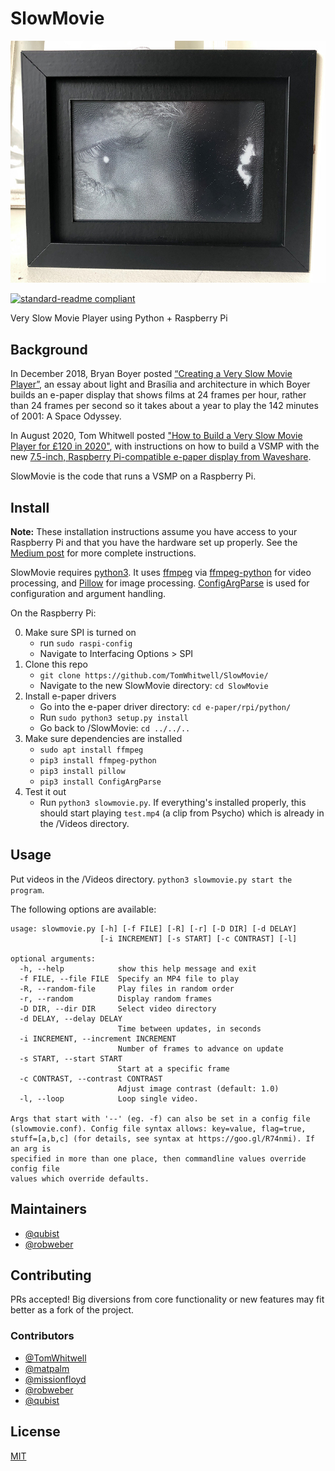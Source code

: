 # SlowMovie

![](Extras/img.jpg)

[![standard-readme compliant](https://img.shields.io/badge/readme%20style-standard-brightgreen.svg?style=flat-square)](https://github.com/RichardLitt/standard-readme)

Very Slow Movie Player using Python + Raspberry Pi

## Background

In December 2018, Bryan Boyer posted [“Creating a Very Slow Movie Player”](https://medium.com/s/story/very-slow-movie-player-499f76c48b62), an essay about light and Brasília and architecture in which Boyer builds an e-paper display that shows films at 24 frames per hour, rather than 24 frames per second so it takes about a year to play the 142 minutes of 2001: A Space Odyssey.

In August 2020, Tom Whitwell posted ["How to Build a Very Slow Movie Player for £120 in 2020"](https://debugger.medium.com/how-to-build-a-very-slow-movie-player-in-2020-c5745052e4e4), with instructions on how to build a VSMP with the new [7.5-inch, Raspberry Pi-compatible e-paper display from Waveshare](https://www.waveshare.com/product/displays/e-paper/epaper-1/7.5inch-e-paper-hat.htm).

SlowMovie is the code that runs a VSMP on a Raspberry Pi.

## Install

**Note:** These installation instructions assume you have access to your Raspberry Pi and that you have the hardware set up properly. See the [Medium post](https://debugger.medium.com/how-to-build-a-very-slow-movie-player-in-2020-c5745052e4e4) for more complete instructions.

SlowMovie requires [python3](https://www.python.org/). It uses [ffmpeg](https://ffmpeg.org/) via [ffmpeg-python](https://pypi.org/project/ffmpeg-python/) for video processing, and [Pillow](https://python-pillow.org/) for image processing. [ConfigArgParse](https://pypi.org/project/ConfigArgParse/) is used for configuration and argument handling.

On the Raspberry Pi:

0. Make sure SPI is turned on
   * run `sudo raspi-config`
   * Navigate to Interfacing Options > SPI
1. Clone this repo
   * `git clone https://github.com/TomWhitwell/SlowMovie/`
   * Navigate to the new SlowMovie directory: `cd SlowMovie`
2. Install e-paper drivers
   * Go into the e-paper driver directory: `cd e-paper/rpi/python/`
   * Run `sudo python3 setup.py install`
   * Go back to /SlowMovie: `cd ../../..`
3. Make sure dependencies are installed
   * `sudo apt install ffmpeg`
   * `pip3 install ffmpeg-python`
   * `pip3 install pillow`
   * `pip3 install ConfigArgParse`
4. Test it out
   * Run `python3 slowmovie.py`. If everything's installed properly, this should start playing `test.mp4` (a clip from Psycho) which is already in the /Videos directory.

## Usage

Put videos in the /Videos directory. `python3 slowmovie.py start the program`.

The following options are available:

```
usage: slowmovie.py [-h] [-f FILE] [-R] [-r] [-D DIR] [-d DELAY]
                    [-i INCREMENT] [-s START] [-c CONTRAST] [-l]

optional arguments:
  -h, --help            show this help message and exit
  -f FILE, --file FILE  Specify an MP4 file to play
  -R, --random-file     Play files in random order
  -r, --random          Display random frames
  -D DIR, --dir DIR     Select video directory
  -d DELAY, --delay DELAY
                        Time between updates, in seconds
  -i INCREMENT, --increment INCREMENT
                        Number of frames to advance on update
  -s START, --start START
                        Start at a specific frame
  -c CONTRAST, --contrast CONTRAST
                        Adjust image contrast (default: 1.0)
  -l, --loop            Loop single video.

Args that start with '--' (eg. -f) can also be set in a config file
(slowmovie.conf). Config file syntax allows: key=value, flag=true,
stuff=[a,b,c] (for details, see syntax at https://goo.gl/R74nmi). If an arg is
specified in more than one place, then commandline values override config file
values which override defaults.
```

## Maintainers

* [@qubist](https://github.com/qubist)
* [@robweber](https://github.com/robweber)

## Contributing

PRs accepted! Big diversions from core functionality or new features may fit better as a fork of the project.

### Contributors

* [@TomWhitwell](https://github.com/TomWhitwell)
* [@matpalm](https://github.com/matpalm)
* [@missionfloyd](https://github.com/missionfloyd)
* [@robweber](https://github.com/robweber)
* [@qubist](https://github.com/qubist)

## License

[MIT](/LICENSE)
